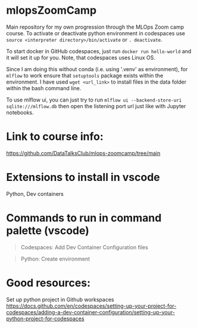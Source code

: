 # mlopsZoomCamp
Main repository for my own progression through the MLOps Zoom camp course. To activate or deactivate python environment in codespaces
use `source <interpreter directory>/bin/activate` or `. deactivate`. 

To start docker in GitHub codespaces, just run `docker run hello-world` and it will set it up for you. Note, that codespaces uses Linux OS.

Since I am doing this without conda (i.e. using '.venv' as environment), for `mlflow` to work ensure that `setuptools` package exists within the environment.
I have used `wget <url_link>` to install files in the data folder within the bash command line. 

To use mlflow ui, you can just try to run `mlflow ui --backend-store-uri sqlite:///mlflow.db` then open the listening port url just like with Jupyter notebooks.



# Link to course info:
https://github.com/DataTalksClub/mlops-zoomcamp/tree/main

# Extensions to install in vscode
Python, Dev containers

# Commands to run in command palette (vscode)
> Codespaces: Add Dev Container Configuration files

> Python: Create environment

# Good resources:

Set up python project in Github workspaces
https://docs.github.com/en/codespaces/setting-up-your-project-for-codespaces/adding-a-dev-container-configuration/setting-up-your-python-project-for-codespaces

